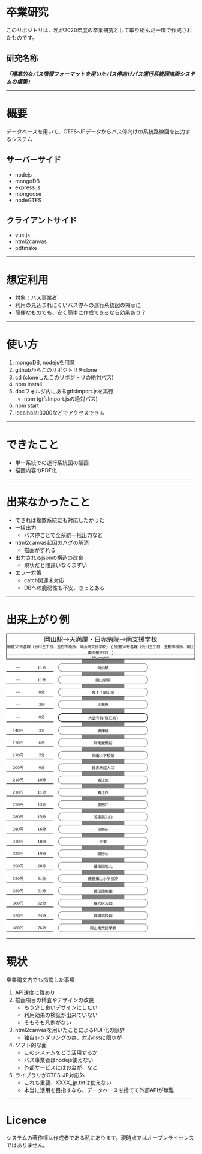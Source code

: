 
# 卒業研究
このリポジトリは、私が2020年度の卒業研究として取り組んだ一環で作成されたものです。

## 研究名称
***「標準的なバス情報フォーマットを用いたバス停向けバス運行系統図描画システムの構築」***

---------------------------------------------

# 概要
データベースを用いて、GTFS-JPデータからバス停向けの系統路線図を出力するシステム

## サーバーサイド
- nodejs
- mongoDB
- express.js
- mongoose
- nodeGTFS

## クライアントサイド
- vue.js
- html2canvas
- pdfmake

---------------------------------------------
# 想定利用
- 対象：バス事業者
- 利用の見込まれにくいバス停への運行系統図の掲示に
- 簡便なものでも、安く簡単に作成できるなら効果あり？

---------------------------------------------
# 使い方
1. mongoDB, nodejsを用意
1. githubからこのリポジトリをclone
1. cd (cloneしたこのリポジトリの絶対パス)
1. npm install
1. docフォルダ内にあるgtfsImport.jsを実行
    - npm (gtfsImport.jsの絶対パス)
1. npm start
1. localhost:3000などでアクセスできる

---------------------------------------------

# できたこと
- 単一系統での運行系統図の描画
- 描画内容のPDF化

---------------------------------------------

# 出来なかったこと
- できれば複数系統にも対応したかった
- 一括出力
    - バス停ごとで全系統一括出力など
- html2canvas起因のバグの解消
    - 描画がずれる
- 出力されるjsonの構造の改良
    - 現状だと間違いなくまずい
- エラー対策
    - catch関連未対応
    - DBへの脆弱性も不安、きっとある

---------------------------------------------
# 出来上がり例
![両備バスGTFSで作成したサンプル](doc/BSIsample01_20200120.png)

---------------------------------------------

# 現状
卒業論文内でも指摘した事項
1. API速度に難あり
1. 描画項目の精査やデザインの改良
    - もう少し良いデザインにしたい
    - 利用効果の検証が出来ていない
    - そもそも凡例がない
1. html2canvasを用いたことによるPDF化の限界
    - 独自レンダリングの為、対応cssに限りが
1. ソフト的な面
    - このシステムをどう活用するか
    - バス事業者はnodejs使えない
    - 外部サービスにはお金が、など
1. ライブラリがGTFS-JP対応外
    - これも重要、XXXX_jp.txtは使えない
    - 本当に活用を目指すなら、データベースを捨てて外部APIが無難

---------------------------------------------
# Licence
システムの著作権は作成者である私にあります。現時点ではオープンライセンスではありません。
